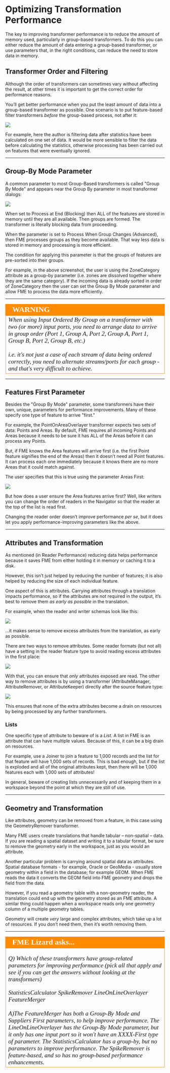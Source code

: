 # Optimizing Transformation Performance #

The key to improving transformer performance is to reduce the amount of memory used, particularly in group-based transformers. To do this you can either reduce the amount of data entering a group-based transformer, or use parameters that, in the right conditions, can reduce the need to store data in memory.


## Transformer Order and Filtering ##

Although the order of transformers can sometimes vary without affecting the result, at other times it is important to get the correct order for performance reasons.

You’ll get better performance when you put the least amount of data into a group-based transformer as possible. One scenario is to put feature-based filter transformers *before* the group-based process, not after it:

![](./Images/Img2.020.TransformerPerformanceCanvasOrder.png)

For example, here the author is filtering data after statistics have been calculated on one set of data. It would be more sensible to filter the data before calculating the statistics, otherwise processing has been carried out on features that were eventually ignored.

---

## Group-By Mode Parameter ##

A common parameter to most Group-Based transformers is called "Group By Mode" and appears near the Group By parameter in most transformer dialogs:

![](./Images/Img2.021.TransformerPerformanceGroupedFeatureParam.png)

When set to Process at End (Blocking) then ALL of the features are stored in memory until they are all available. Then groups are formed. The transformer is literally blocking data from proceeding. 

When the parameter is set to Process When Group Changes (Advanced), then FME processes groups as they become available. That way less data is stored in memory and processing is more efficient.

The condition for applying this parameter is that the groups of features are pre-sorted into their groups. 

For example, in the above screenshot, the user is using the ZoneCategory attribute as a group-by parameter (i.e. zones are dissolved together where they are the same category). If the incoming data is already sorted in order of ZoneCategory then the user can set the Group By Mode parameter and allow FME to process the data more efficiently.

---

<!--Warning Section--> 

<table style="border-spacing: 0px">
<tr>
<td style="vertical-align:middle;background-color:darkorange;border: 2px solid darkorange">
<i class="fa fa-exclamation-triangle fa-lg fa-pull-left fa-fw" style="color:white;padding-right: 12px;vertical-align:text-top"></i>
<span style="color:white;font-size:x-large;font-weight: bold;font-family:serif">WARNING</span>
</td>
</tr>

<tr>
<td style="border: 1px solid darkorange">
<span style="font-family:serif; font-style:italic; font-size:larger">
When using Input Ordered By Group on a transformer with two (or more) input ports, you need to arrange data to arrive in group order (Port 1, Group A, Port 2, Group A, Port 1, Group B, Port 2, Group B, etc.)
<br><br>i.e. it's not just a case of each stream of data being ordered correctly, you need to alternate streams/ports for each group - and that's very difficult to achieve.
</span>
</td>
</tr>
</table>

---

## Features First Parameter ##

Besides the "Group By Mode" parameter, some transformers have their own, unique, parameters for performance improvements. Many of these specify one type of feature to arrive "first."

For example, the PointOnAreaOverlayer transformer expects two sets of data: Points and Areas. By default, FME requires all incoming Points and Areas because it needs to be sure it has ALL of the Areas before it can process any Points.

But, if FME knows the Area features will arrive first (i.e. the first Point feature signifies the end of the Areas) then it doesn’t need all Point features. It can process each one immediately because it knows there are no more Areas that it could match against.

The user specifies that this is true using the parameter Areas First:

![](./Images/Img2.022.TransformerPerformanceNeighborsFirst.png)

But how does a user ensure the Area features arrive first? Well, like writers you can change the order of readers in the Navigator so that the reader at the top of the list is read first.

Changing the reader order doesn’t improve performance *per se*, but it does let you apply performance-improving parameters like the above.

---

## Attributes and Transformation ##

As mentioned (in Reader Performance) reducing data helps performance because it saves FME from either holding it in memory or caching it to a disk.

However, this isn’t just helped by reducing the number of features; it is also helped by reducing the size of each individual feature.

One aspect of this is attributes. Carrying attributes through a translation impacts performance, so if the attributes are not required in the output, it’s best to remove them *as early as possible* in the translation.

For example, when the reader and writer schemas look like this:

![](./Images/Img2.023.TransformerPerformanceAttrsSourceSchema.png)

...it makes sense to remove excess attributes from the translation, as early as possible. 

There are two ways to remove attributes. Some reader formats (but not all) have a setting in the reader feature type to avoid reading excess attributes in the first place:

![](./Images/Img2.024.TransformerPerformanceReadAttrs.png)

With that, you can ensure that *only* attributes exposed are read. The other way to remove attributes is by using a transformer (AttributeManager, AttributeRemover, or AttributeKeeper) directly after the source feature type:

![](./Images/Img2.025.TransformerPerformanceRemovingAttrs.png)

This ensures that none of the extra attributes become a drain on resources by being processed by any further transformers.

### Lists ###

One specific type of attribute to beware of is a *List*. A list in FME is an attribute that can have multiple values. Because of this, it can be a big drain on resources.

For example, use a Joiner to join a feature to 1,000 records and the list for that feature will have 1,000 sets of records. This is bad enough, but if the list is exploded and all of the original attributes kept, then there will be 1,000 features each with 1,000 sets of attributes!

In general, beware of creating lists unnecessarily and of keeping them in a workspace beyond the point at which they are still of use.

---

## Geometry and Transformation ##

Like attributes, geometry can be removed from a feature, in this case using the GeometryRemover transformer.

Many FME users create translations that handle tabular – non-spatial – data. If you are reading a spatial dataset and writing it to a tabular format, be sure to remove the geometry early in the workspace, just as you would an attribute.

Another particular problem is carrying around spatial data as attributes. Spatial database formats - for example, Oracle or GeoMedia - usually store geometry within a field in the database; for example GEOM. When FME reads the data it converts the GEOM field into FME geometry and drops the field from the data.

However, if you read a geometry table with a non-geometry reader, the translation could end up with the geometry stored as an FME attribute. A similar thing could happen when a workspace reads only one geometry column of a multiple geometry tables.

Geometry will create *very* large and complex attributes, which take up a lot of resources. If you don’t need them, then it’s worth removing them.

---

<table style="border-spacing: 0px">
<tr>
<td style="vertical-align:middle;background-color:darkorange;border: 2px solid darkorange">
<i class="fa fa-quote-left fa-lg fa-pull-left fa-fw" style="color:white;padding-right: 12px;vertical-align:text-top"></i>
<span style="color:white;font-size:x-large;font-weight: bold;font-family:serif">FME Lizard asks...</span>
</td>
</tr>

<tr>
<td style="border: 1px solid darkorange">
<span style="font-family:serif; font-style:italic; font-size:larger">

<quiz name="">
  <question multiple>
    <p>
      Q) Which of these transformers have group-related parameters for improving performance (pick all that apply and see if you can get the answers without looking at the transformers)
    </p>
    <answer>StatisticsCalculator</answer>
    <answer>SpikeRemover</answer>
    <answer correct>LineOnLineOverlayer</answer>
    <answer correct>FeatureMerger</answer>
    <br><br><explanation>A)The FeatureMerger has both a Group-By Mode and Suppliers First parameters, to help improve performance. The LineOnLineOverlayer has the Group-By Mode parameter, but it only has one input port so it won't have an XXXX-First type of parameter. The StatisticsCalculator has a group-by, but no parameters to improve performance. The SpikeRemover is feature-based, and so has no group-based performance enhancements.</explanation>
  </question>
</quiz>
</tr>
</table>
